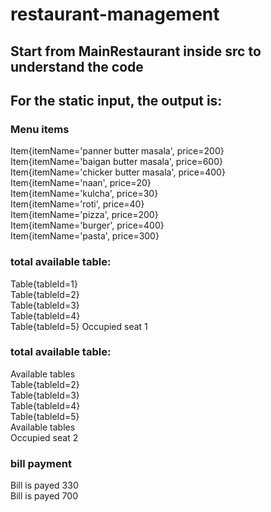# restaurant-management

## Start from MainRestaurant inside src to understand the code

## For the static input, the output is:

### Menu items
Item{itemName='panner butter masala', price=200}  
Item{itemName='baigan butter masala', price=600}  
Item{itemName='chicker butter masala', price=400}  
Item{itemName='naan', price=20}  
Item{itemName='kulcha', price=30}  
Item{itemName='roti', price=40}  
Item{itemName='pizza', price=200}  
Item{itemName='burger', price=400}  
Item{itemName='pasta', price=300}  

### total available table:
Table{tableId=1}  
Table{tableId=2}  
Table{tableId=3}  
Table{tableId=4}  
Table{tableId=5}
Occupied seat 1  

### total available table:
Available tables  
Table{tableId=2}  
Table{tableId=3}  
Table{tableId=4}  
Table{tableId=5}  
Available tables  
Occupied seat 2  

### bill payment
Bill is payed 330  
Bill is payed 700  

